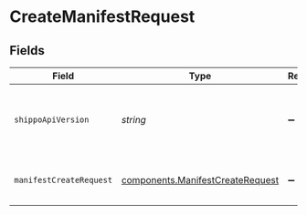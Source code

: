 # CreateManifestRequest


## Fields

| Field                                                                                | Type                                                                                 | Required                                                                             | Description                                                                          | Example                                                                              |
| ------------------------------------------------------------------------------------ | ------------------------------------------------------------------------------------ | ------------------------------------------------------------------------------------ | ------------------------------------------------------------------------------------ | ------------------------------------------------------------------------------------ |
| `shippoApiVersion`                                                                   | *string*                                                                             | :heavy_minus_sign:                                                                   | String used to pick a non-default API version to use                                 | 2018-02-08                                                                           |
| `manifestCreateRequest`                                                              | [components.ManifestCreateRequest](../../models/components/manifestcreaterequest.md) | :heavy_minus_sign:                                                                   | Manifest details and contact info.                                                   |                                                                                      |